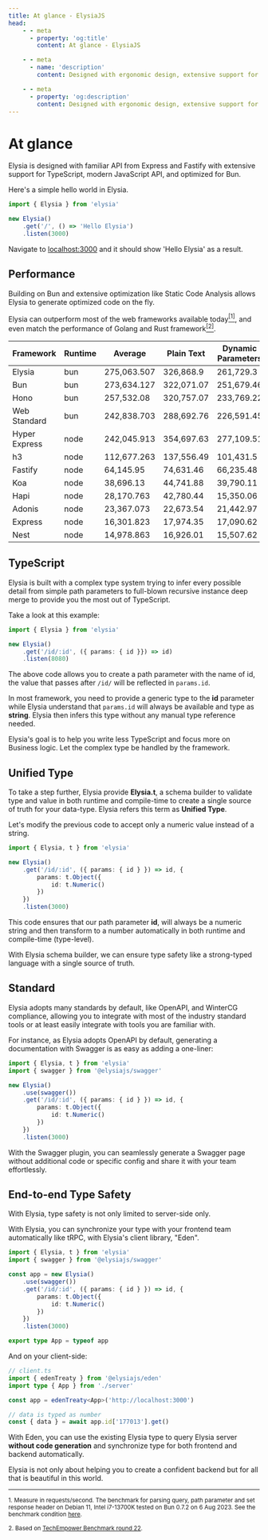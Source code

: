 ```yaml
---
title: At glance - ElysiaJS
head:
    - - meta
      - property: 'og:title'
        content: At glance - ElysiaJS

    - - meta
      - name: 'description'
        content: Designed with ergonomic design, extensive support for TypeScript, modern JavaScript API, optimized for Bun. Offers a unique experience unified type, and end-to-end type safety while maintaining excellent performance.

    - - meta
      - property: 'og:description'
        content: Designed with ergonomic design, extensive support for TypeScript, modern JavaScript API, optimized for Bun. Offers a unique experience unified type, and end-to-end type safety while maintaining excellent performance.
---
```


# At glance

Elysia is designed with familiar API from Express and Fastify with extensive support for TypeScript, modern JavaScript API, and optimized for Bun.

Here's a simple hello world in Elysia.

```typescript
import { Elysia } from 'elysia'

new Elysia()
	.get('/', () => 'Hello Elysia')
	.listen(3000)
```

Navigate to [localhost:3000](http://localhost:3000/) and it should show 'Hello Elysia' as a result.

## Performance

Building on Bun and extensive optimization like Static Code Analysis allows Elysia to generate optimized code on the fly.

Elysia can outperform most of the web frameworks available today<a href="#ref-1"><sup>[1]</sup></a>, and even match the performance of Golang and Rust framework<a href="#ref-2"><sup>[2]</sup></a>.

| Framework     | Runtime | Average     | Plain Text | Dynamic Parameters | JSON Body  |
| ------------- | ------- | ----------- | ---------- | ------------------ | ---------- |
| Elysia        | bun     | 275,063.507 | 326,868.9  | 261,729.3          | 236,592.32 |
| Bun           | bun     | 273,634.127 | 322,071.07 | 251,679.46         | 247,151.85 |
| Hono          | bun     | 257,532.08  | 320,757.07 | 233,769.22         | 218,069.95 |
| Web Standard  | bun     | 242,838.703 | 288,692.76 | 226,591.45         | 213,231.9  |
| Hyper Express | node    | 242,045.913 | 354,697.63 | 277,109.51         | 94,330.6   |
| h3            | node    | 112,677.263 | 137,556.49 | 101,431.5          | 99,043.8   |
| Fastify       | node    | 64,145.95   | 74,631.46  | 66,235.48          | 51,570.91  |
| Koa           | node    | 38,696.13   | 44,741.88  | 39,790.11          | 31,556.4   |
| Hapi          | node    | 28,170.763  | 42,780.44  | 15,350.06          | 26,381.79  |
| Adonis        | node    | 23,367.073  | 22,673.54  | 21,442.97          | 25,984.71  |
| Express       | node    | 16,301.823  | 17,974.35  | 17,090.62          | 13,840.5   |
| Nest          | node    | 14,978.863  | 16,926.01  | 15,507.62          | 12,502.96  |

## TypeScript

Elysia is built with a complex type system trying to infer every possible detail from simple path parameters to full-blown recursive instance deep merge to provide you the most out of TypeScript.

Take a look at this example:

```typescript
import { Elysia } from 'elysia'

new Elysia()
    .get('/id/:id', ({ params: { id }}) => id)
    .listen(8080)
```

The above code allows you to create a path parameter with the name of id, the value that passes after `/id/` will be reflected in `params.id`.

In most framework, you need to provide a generic type to the **id** parameter while Elysia understand that `params.id` will always be available and type as **string**. Elysia then infers this type without any manual type reference needed.

Elysia's goal is to help you write less TypeScript and focus more on Business logic. Let the complex type be handled by the framework.

## Unified Type

To take a step further, Elysia provide **Elysia.t**, a schema builder to validate type and value in both runtime and compile-time to create a single source of truth for your data-type. Elysia refers this term as **Unified Type**.

Let's modify the previous code to accept only a numeric value instead of a string.

```typescript
import { Elysia, t } from 'elysia'

new Elysia()
    .get('/id/:id', ({ params: { id } }) => id, {
        params: t.Object({
            id: t.Numeric()
        })
    })
    .listen(3000)
```

This code ensures that our path parameter **id**, will always be a numeric string and then transform to a number automatically in both runtime and compile-time (type-level).

With Elysia schema builder, we can ensure type safety like a strong-typed language with a single source of truth.

## Standard

Elysia adopts many standards by default, like OpenAPI, and WinterCG compliance, allowing you to integrate with most of the industry standard tools or at least easily integrate with tools you are familiar with.

For instance, as Elysia adopts OpenAPI by default, generating a documentation with Swagger is as easy as adding a one-liner:

```typescript
import { Elysia, t } from 'elysia'
import { swagger } from '@elysiajs/swagger'

new Elysia()
    .use(swagger())
    .get('/id/:id', ({ params: { id } }) => id, {
        params: t.Object({
            id: t.Numeric()
        })
    })
    .listen(3000)
```

With the Swagger plugin, you can seamlessly generate a Swagger page without additional code or specific config and share it with your team effortlessly.

## End-to-end Type Safety

With Elysia, type safety is not only limited to server-side only.

With Elysia, you can synchronize your type with your frontend team automatically like tRPC, with Elysia's client library, "Eden".

```typescript
import { Elysia, t } from 'elysia'
import { swagger } from '@elysiajs/swagger'

const app = new Elysia()
    .use(swagger())
    .get('/id/:id', ({ params: { id } }) => id, {
        params: t.Object({
            id: t.Numeric()
        })
    })
    .listen(3000)

export type App = typeof app
```

And on your client-side:

```typescript
// client.ts
import { edenTreaty } from '@elysiajs/eden'
import type { App } from './server'

const app = edenTreaty<App>('http://localhost:3000')

// data is typed as number
const { data } = await app.id['177013'].get()
```

With Eden, you can use the existing Elysia type to query Elysia server **without code generation** and synchronize type for both frontend and backend automatically.

Elysia is not only about helping you to create a confident backend but for all that is beautiful in this world.

---

<small id="ref-1">1. Measure in requests/second. The benchmark for parsing query, path parameter and set response header on Debian 11, Intel i7-13700K tested on Bun 0.7.2 on 6 Aug 2023. See the benchmark condition [here](https://github.com/SaltyAom/bun-http-framework-benchmark/tree/c7e26fe3f1bfee7ffbd721dbade10ad72a0a14ab#results).</small>

<small id="ref-2">2. Based on [TechEmpower Benchmark round 22](https://www.techempower.com/benchmarks/#section=data-r22&hw=ph&test=composite).</small>
